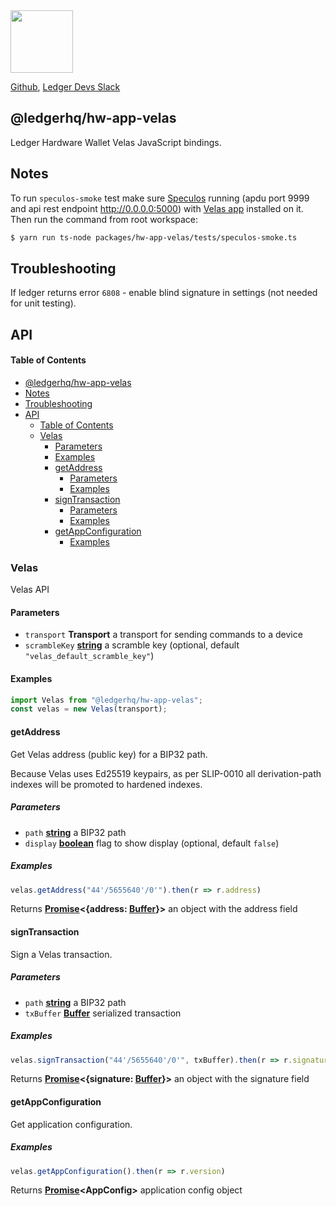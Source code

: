 <img src="https://user-images.githubusercontent.com/211411/34776833-6f1ef4da-f618-11e7-8b13-f0697901d6a8.png" height="100" />

[Github](https://github.com/LedgerHQ/ledgerjs/),
[Ledger Devs Slack](https://ledger-dev.slack.com/)

## @ledgerhq/hw-app-velas

Ledger Hardware Wallet Velas JavaScript bindings.

## Notes

To run `speculos-smoke` test make sure [Speculos](https://github.com/LedgerHQ/speculos) running (apdu port 9999 and api rest endpoint <http://0.0.0.0:5000>) with [Velas app](https://github.com/LedgerHQ/app-velas) installed on it. Then run the command from root workspace:

```bash
$ yarn run ts-node packages/hw-app-velas/tests/speculos-smoke.ts
```

## Troubleshooting

If ledger returns error `6808` - enable blind signature in settings (not needed for unit testing).

## API

<!-- Generated by documentation.js. Update this documentation by updating the source code. -->

#### Table of Contents

- [@ledgerhq/hw-app-velas](#ledgerhqhw-app-velas)
- [Notes](#notes)
- [Troubleshooting](#troubleshooting)
- [API](#api)
    - [Table of Contents](#table-of-contents)
  - [Velas](#velas)
    - [Parameters](#parameters)
    - [Examples](#examples)
    - [getAddress](#getaddress)
      - [Parameters](#parameters-1)
      - [Examples](#examples-1)
    - [signTransaction](#signtransaction)
      - [Parameters](#parameters-2)
      - [Examples](#examples-2)
    - [getAppConfiguration](#getappconfiguration)
      - [Examples](#examples-3)

### Velas

Velas API

#### Parameters

*   `transport` **Transport** a transport for sending commands to a device
*   `scrambleKey` **[string](https://developer.mozilla.org/docs/Web/JavaScript/Reference/Global_Objects/String)** a scramble key (optional, default `"velas_default_scramble_key"`)

#### Examples

```javascript
import Velas from "@ledgerhq/hw-app-velas";
const velas = new Velas(transport);
```

#### getAddress

Get Velas address (public key) for a BIP32 path.

Because Velas uses Ed25519 keypairs, as per SLIP-0010
all derivation-path indexes will be promoted to hardened indexes.

##### Parameters

*   `path` **[string](https://developer.mozilla.org/docs/Web/JavaScript/Reference/Global_Objects/String)** a BIP32 path
*   `display` **[boolean](https://developer.mozilla.org/docs/Web/JavaScript/Reference/Global_Objects/Boolean)** flag to show display (optional, default `false`)

##### Examples

```javascript
velas.getAddress("44'/5655640'/0'").then(r => r.address)
```

Returns **[Promise](https://developer.mozilla.org/docs/Web/JavaScript/Reference/Global_Objects/Promise)<{address: [Buffer](https://nodejs.org/api/buffer.html)}>** an object with the address field

#### signTransaction

Sign a Velas transaction.

##### Parameters

*   `path` **[string](https://developer.mozilla.org/docs/Web/JavaScript/Reference/Global_Objects/String)** a BIP32 path
*   `txBuffer` **[Buffer](https://nodejs.org/api/buffer.html)** serialized transaction

##### Examples

```javascript
velas.signTransaction("44'/5655640'/0'", txBuffer).then(r => r.signature)
```

Returns **[Promise](https://developer.mozilla.org/docs/Web/JavaScript/Reference/Global_Objects/Promise)<{signature: [Buffer](https://nodejs.org/api/buffer.html)}>** an object with the signature field

#### getAppConfiguration

Get application configuration.

##### Examples

```javascript
velas.getAppConfiguration().then(r => r.version)
```

Returns **[Promise](https://developer.mozilla.org/docs/Web/JavaScript/Reference/Global_Objects/Promise)\<AppConfig>** application config object
